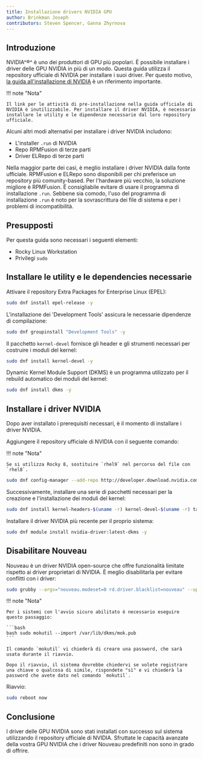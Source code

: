 ```yaml
---
title: Installazione drivers NVIDIA GPU
author: Brinkman Joseph
contributors: Steven Spencer, Ganna Zhyrnova
---
```


## Introduzione

NVIDIA^&reg;^ è uno dei produttori di GPU più popolari. È possibile installare i driver delle GPU NVIDIA in più di un modo.  Questa guida utilizza il repository ufficiale di NVIDIA per installare i suoi driver. Per questo motivo, [la guida all'installazione di NVIDIA](https://docs.nvidia.com/cuda/pdf/CUDA_Installation_Guide_Linux.pdf) è un riferimento importante.

!!! note "Nota"

```
Il link per le attività di pre-installazione nella guida ufficiale di NVIDIA è inutilizzabile. Per installare il driver NVIDIA, è necessario installare le utility e le dipendenze necessarie dal loro repository ufficiale.
```

Alcuni altri modi alternativi per installare i driver NVIDIA includono:

- L'installer `.run` di NVIDIA
- Repo RPMFusion di terze parti
- Driver ELRepo di terze parti

Nella maggior parte dei casi, è meglio installare i driver NVIDIA dalla fonte ufficiale. RPMFusion e ELRepo sono disponibili per chi preferisce un repository più comunity-based. Per l'hardware più vecchio, la soluzione migliore è RPMFusion. È consigliabile evitare di usare il programma di installazione `.run`. Sebbene sia comodo, l'uso del programma di installazione `.run` è noto per la sovrascrittura dei file di sistema e per i problemi di incompatibilità.

## Presupposti

Per questa guida sono necessari i seguenti elementi:

- Rocky Linux Workstation
- Privilegi `sudo`

## Installare le utility e le dependencies necessarie

Attivare il repository Extra Packages for Enterprise Linux (EPEL):

```bash
sudo dnf install epel-release -y
```

L'installazione dei 'Development Tools' assicura le necessarie dipendenze di compilazione:

```bash
sudo dnf groupinstall "Development Tools" -y
```

Il pacchetto `kernel-devel` fornisce gli header e gli strumenti necessari per costruire i moduli del kernel:

```bash
sudo dnf install kernel-devel -y
```

Dynamic Kernel Module Support (DKMS) è un programma utilizzato per il rebuild automatico dei moduli del kernel:

```bash
sudo dnf install dkms -y
```

## Installare i driver NVIDIA

Dopo aver installato i prerequisiti necessari, è il momento di installare i driver NVIDIA.

Aggiungere il repository ufficiale di NVIDIA con il seguente comando:

!!! note "Nota"

```
Se si utilizza Rocky 8, sostituire `rhel9` nel percorso del file con `rhel8`.
```

```bash
sudo dnf config-manager --add-repo http://developer.download.nvidia.com/compute/cuda/repos/rhel9/$(uname -i)/cuda-rhel9.repo
```

Successivamente, installare una serie di pacchetti necessari per la creazione e l'installazione dei moduli del kernel:

```bash
sudo dnf install kernel-headers-$(uname -r) kernel-devel-$(uname -r) tar bzip2 make automake gcc gcc-c++ pciutils elfutils-libelf-devel libglvnd-opengl libglvnd-glx libglvnd-devel acpid pkgconf dkms -y
```

Installare il driver NVIDIA più recente per il proprio sistema:

```bash
sudo dnf module install nvidia-driver:latest-dkms -y
```

## Disabilitare Nouveau

Nouveau è un driver NVIDIA open-source che offre funzionalità limitate rispetto ai driver proprietari di NVIDIA. È meglio disabilitarla per evitare conflitti con i driver:

```bash
sudo grubby --args="nouveau.modeset=0 rd.driver.blacklist=nouveau" --update-kernel=ALL
```

!!! note "Nota"

````
Per i sistemi con l'avvio sicuro abilitato è necessario eseguire questo passaggio:

```bash
bash sudo mokutil --import /var/lib/dkms/mok.pub
```

Il comando `mokutil` vi chiederà di creare una password, che sarà usata durante il riavvio.

Dopo il riavvio, il sistema dovrebbe chiedervi se volete registrare una chiave o qualcosa di simile, rispondete "sì" e vi chiederà la password che avete dato nel comando `mokutil`.
````

Riavvio:

```bash
sudo reboot now
```

## Conclusione

I driver delle GPU NVIDIA sono stati installati con successo sul sistema utilizzando il repository ufficiale di NVIDIA. Sfruttate le capacità avanzate della vostra GPU NVIDIA che i driver Nouveau predefiniti non sono in grado di offrire.

